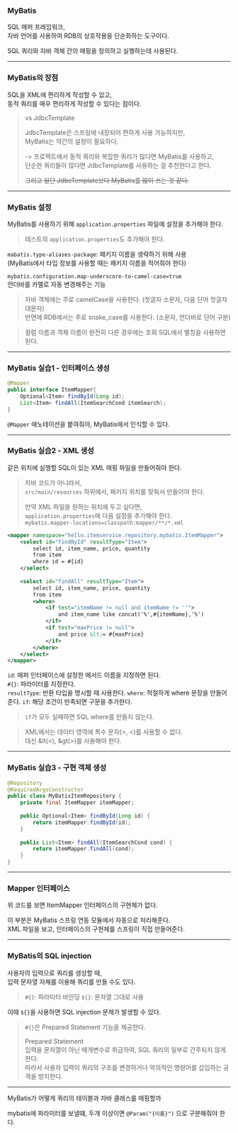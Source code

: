 ### MyBatis

SQL 매퍼 프레임워크,  
자바 언어를 사용하여 RDB의 상호작용을 단순화하는 도구이다.

SQL 쿼리와 자바 객체 간의 매핑을 정의하고 실행하는데 사용된다.

---

### MyBatis의 장점

SQL을 XML에 편리하게 작성할 수 있고,  
동적 쿼리를 매우 편리하게 작성할 수 있다는 점이다.

> vs JdbcTemplate
> 
> JdbcTemplate은 스프링에 내장되어 편하게 사용 가능하지만,  
> MyBatis는 약간의 설정이 필요하다.
>
> -> 프로젝트에서 동적 쿼리와 복잡한 쿼리가 많다면 MyBatis를 사용하고,  
> 단순한 쿼리들이 많다면 JdbcTemplate를 사용하는 걸 추천한다고 한다.
> 
> ~~그리고 일단 JdbcTemplate보다 MyBatis를 많이 쓰는 것 같다.~~

---

### MyBatis 설정

MyBatis를 사용하기 위해 `application.properties` 파일에 설정을 추가해야 한다.

> 테스트의 `application.properties`도 추가해야 한다.

`mabatis.type-aliases-package`: 패키지 이름을 생략하기 위해 사용  
(MyBatis에서 타입 정보를 사용할 때는 패키지 이름을 적어줘야 한다)

`mybatis.configuration.map-underscore-to-camel-case=true`  
언더바를 카멜로 자동 변경해주는 기능

> 자바 객체에는 주로 camelCase을 사용한다. (첫글자 소문자, 다음 단어 첫글자 대문자)  
> 반면에 RDB에서는 주로 snake_case를 사용한다. (소문자, 언더바로 단어 구분)

> 컬럼 이름과 객체 이름이 완전히 다른 경우에는 조회 SQL에서 별칭을 사용하면 된다.

---

### MyBatis 실습1 - 인터페이스 생성

```java
@Mapper
public interface ItemMapper{
    Optional<Item> findById(Long id);
    List<Item> findAll(ItemSearchCond itemSearch);
}
```

`@Mapper` 애노테이션을 붙여줘야, MyBatis에서 인식할 수 있다.

---

### MyBatis 실습2 - XML 생성

같은 위치에 실행할 SQL이 있는 XML 매핑 파일을 만들어줘야 한다.

> 자바 코드가 아니라서,  
> `src/main/resources` 하위에서, 패키지 위치를 맞춰서 만들어야 한다.
> 
> 만약 XML 파일을 원하는 위치에 두고 싶다면,  
> `application.properties`에 다음 설정을 추가해야 한다.  
> `mybatis.mapper-locations=classpath:mapper/**/*.xml`

```xml
<mapper namespace="hello.itemservice.repository.mybatis.ItemMapper">
    <select id="findById" resultType="Item">
        select id, item_name, price, quantity
        from item
        where id = #{id}
    </select>
    
    <select id="findAll" resultType="Item">
        select id, item_name, price, quantity
        from item
        <where>
            <if test="itemName != null and itemName != ''">
                and item_name like concat('%',#{itemName},'%')
            </if>
            <if test="maxPrice != null">
                and price &lt;= #{maxPrice}
            </if>
        </where>
    </select>
</mapper>
```

`id`: 매퍼 인터페이스에 설정한 메서드 이름을 지정하면 된다.  
`#{}`: 파라미터를 지정한다.  
`resultType`: 반환 타입을 명시할 때 사용한다.
`where`: 적절하게 where 문장을 만들어준다.
`if`: 해당 조건이 만족되면 구문을 추가한다.

> `if`가 모두 실패하면 SQL where를 만들지 않는다.

> XML에서는 데이터 영역에 특수 문자(>, <)를 사용할 수 없다.  
> 대신 &lt(<), &gt(>)를 사용해야 한다.

---

### MyBatis 실습3 - 구현 객체 생성

```java
@Repository
@RequiredArgsConstructor
public class MyBatisItemRepository {
    private final ItemMapper itemMapper;
    
    public Optional<Item> findById(Long id) {
        return itemMapper.findById(id);
    }
    
    public List<Item> findAll(ItemSearchCond cond) {
        return itemMapper.findAll(cond);
    }
}
```

---

### Mapper 인터페이스

위 코드를 보면 ItemMapper 인터페이스의 구현체가 없다.

이 부분은 MyBatis 스프링 연동 모듈에서 자동으로 처리해준다.  
XML 파일을 보고, 인터페이스의 구현체를 스프링이 직접 만들어준다.

---

### MyBatis의 SQL injection

사용자의 입력으로 쿼리를 생성할 때,  
입력 문자열 자체를 이용해 쿼리를 만들 수도 있다.

> `#{}`: 파라미터 바인딩
> `${}`: 문자열 그대로 사용

이때 `${}`을 사용하면 SQL injection 문제가 발생할 수 있다.

> `#{}`은 Prepared Statement 기능을 제공한다.
> 
> Prepared Statement  
> 입력을 문자열이 아닌 매개변수로 취급하여, SQL 쿼리의 일부로 간주되지 않게 한다.  
> 따라서 사용자 입력이 쿼리의 구조를 변경하거나 악의적인 명령어를 삽입하는 공격을 방지한다.

---

MyBatis가 어떻게 쿼리의 테이블과 자바 클래스를 매핑할까

mybatis에 파라미터를 보낼떄, 두개 이상이면 `@Param("{이름}")` 으로 구분해줘야 한다.






